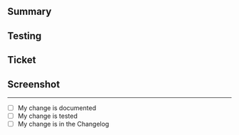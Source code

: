 ## Summary

<!-- Describe the problem your change solves -->

## Testing

<!-- Add instructions for how to QA and validate your change -->

## Ticket

<!-- Leave the ticket number if one exists, otherwise create a ticket for this change -->

## Screenshot

<!-- Add a screenshot if relevant -->

---

- [ ] My change is documented
- [ ] My change is tested
- [ ] My change is in the Changelog